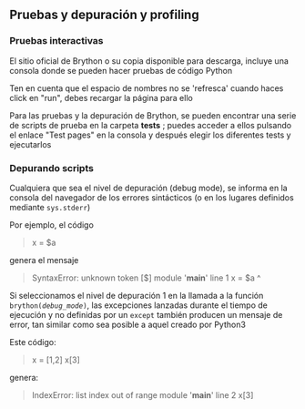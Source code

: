 Pruebas y depuración y profiling
--------------------------------

### Pruebas interactivas

El sitio oficial de Brython o su copia disponible para descarga, incluye una consola donde se 
pueden hacer pruebas de c&oacute;digo Python

Ten en cuenta que el espacio de nombres no se 'refresca' cuando haces click en "run", 
debes recargar la p&aacute;gina para ello

Para las pruebas y la depuraci&oacute;n de Brython, se pueden encontrar una serie de scripts de prueba 
en la carpeta __tests__ ; puedes acceder a ellos pulsando el enlace "Test pages" en la consola y 
despu&eacute;s elegir los diferentes tests y ejecutarlos

### Depurando scripts

Cualquiera que sea el nivel de depuraci&oacute;n (debug mode), se informa en la consola del navegador 
de los errores sint&aacute;cticos (o en los lugares definidos mediante `sys.stderr`)

Por ejemplo, el c&oacute;digo

>    x = $a

genera el mensaje

>    SyntaxError: unknown token [$]
>    module '__main__' line 1
>    x = $a
        ^

Si seleccionamos el nivel de depuraci&oacute;n 1 en la llamada a la funci&oacute;n 
<code>brython(_debug\_mode_)</code>, las excepciones lanzadas durante el tiempo de ejecuci&oacute;n y no 
definidas por un `except` tambi&eacute;n producen un mensaje de error, tan similar como sea posible a 
aquel creado por Python3

Este código:

>    x = [1,2]
>    x[3]

genera:

>    IndexError: list index out of range
>    module '__main__' line 2
>    x[3]
